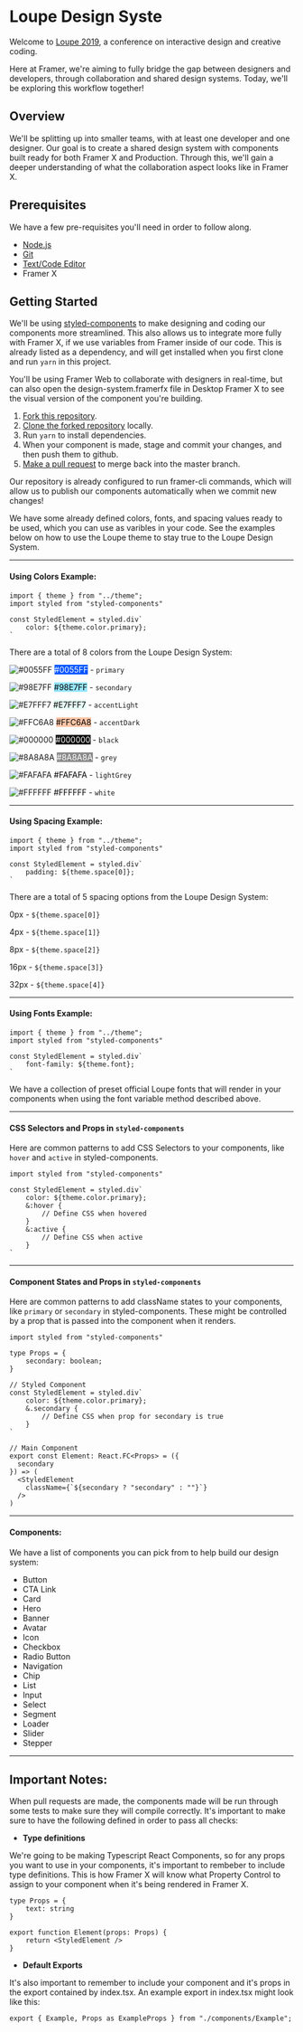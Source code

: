 # Loupe Design Syste

Welcome to [Loupe 2019](https://framer.com/loupe), a conference on interactive design and creative coding.

Here at Framer, we're aiming to fully bridge the gap between designers and developers, through collaboration and shared design systems. Today, we'll be exploring this workflow together!

## Overview

We'll be splitting up into smaller teams, with at least one developer and one designer. Our goal is to create a shared design system with components built ready for both Framer X and Production. Through this, we'll gain a deeper understanding of what the collaboration aspect looks like in Framer X.

## Prerequisites

We have a few pre-requisites you'll need in order to follow along.

- [Node.js](https://nodejs.org/en/)
- [Git](https://git-scm.com/)
- [Text/Code Editor](https://code.visualstudio.com/)
- Framer X

## Getting Started

We'll be using [styled-components](https://www.styled-components.com/) to make designing and coding our components more streamlined. This also allows us to integrate more fully with Framer X, if we use variables from Framer inside of our code. This is already listed as a dependency, and will get installed when you first clone and run `yarn` in this project.

You'll be using Framer Web to collaborate with designers in real-time, but can also open the design-system.framerfx file in Desktop Framer X to see the visual version of the component you're building.

1. [Fork this repository](https://help.github.com/en/articles/fork-a-repo).
1. [Clone the forked repository](https://help.github.com/en/articles/cloning-a-repository) locally.
1. Run `yarn` to install dependencies.
1. When your component is made, stage and commit your changes, and then push them to github.
1. [Make a pull request](https://help.github.com/en/articles/creating-a-pull-request-from-a-fork) to merge back into the master branch.

Our repository is already configured to run framer-cli commands, which will allow us to publish our components automatically when we commit new changes!

We have some already defined colors, fonts, and spacing values ready to be used, which you can use as varibles in your code. See the examples below on how to use the Loupe theme to stay true to the Loupe Design System.

---

#### Using Colors Example:

```
import { theme } from "../theme";
import styled from "styled-components"

const StyledElement = styled.div`
    color: ${theme.color.primary};
`
```

There are a total of 8 colors from the Loupe Design System:

![#0055FF](https://placehold.it/15/0055FF/000000?text=+) <span style="background:#0055FF; color: white">#0055FF</span> - `primary`

![#98E7FF](https://placehold.it/15/98E7FF/000000?text=+) <span style="background:#98E7FF; color: black">#98E7FF</span> - `secondary`

![#E7FFF7](https://placehold.it/15/E7FFF7/000000?text=+) <span style="background:#E7FFF7; color: black">#E7FFF7</span> - `accentLight`

![#FFC6A8](https://placehold.it/15/FFC6A8/000000?text=+) <span style="background:#FFC6A8; color: black">#FFC6A8</span> - `accentDark`

![#000000](https://placehold.it/15/000000/000000?text=+) <span style="background:#000000; color: white">#000000</span> - `black`

![#8A8A8A](https://placehold.it/15/8A8A8A/000000?text=+) <span style="background:#8A8A8A; color: white">#8A8A8A</span> - `grey`

![#FAFAFA](https://placehold.it/15/FAFAFA/000000?text=+) <span style="background:#FAFAFA; color: black">#FAFAFA</span> - `lightGrey`

![#FFFFFF](https://placehold.it/15/FFFFFF/000000?text=+) <span style="background:#FFFFFF; color: black">#FFFFFF</span> - `white`

---

#### Using Spacing Example:

```
import { theme } from "../theme";
import styled from "styled-components"

const StyledElement = styled.div`
    padding: ${theme.space[0]};
`
```

There are a total of 5 spacing options from the Loupe Design System:

0px - `${theme.space[0]}`

4px - `${theme.space[1]}`

8px - `${theme.space[2]}`

16px - `${theme.space[3]}`

32px - `${theme.space[4]}`

---

#### Using Fonts Example:

```
import { theme } from "../theme";
import styled from "styled-components"

const StyledElement = styled.div`
    font-family: ${theme.font};
`
```

We have a collection of preset official Loupe fonts that will render in your components when using the font variable method described above.

---

#### CSS Selectors and Props in `styled-components`

Here are common patterns to add CSS Selectors to your components, like `hover` and `active` in styled-components.

```
import styled from "styled-components"

const StyledElement = styled.div`
    color: ${theme.color.primary};
    &:hover {
        // Define CSS when hovered
    }
    &:active {
        // Define CSS when active
    }
`
```

---

#### Component States and Props in `styled-components`

Here are common patterns to add className states to your components, like `primary` or `secondary` in styled-components. These might be controlled by a prop that is passed into the component when it renders.

```
import styled from "styled-components"

type Props = {
    secondary: boolean;
}

// Styled Component
const StyledElement = styled.div`
    color: ${theme.color.primary};
    &.secondary {
        // Define CSS when prop for secondary is true
    }
`

// Main Component
export const Element: React.FC<Props> = ({
  secondary
}) => (
  <StyledElement
    className={`${secondary ? "secondary" : ""}`}
  />
)
```

---

#### Components:

We have a list of components you can pick from to help build our design system:

- Button
- CTA Link
- Card
- Hero
- Banner
- Avatar
- Icon
- Checkbox
- Radio Button
- Navigation
- Chip
- List
- Input
- Select
- Segment
- Loader
- Slider
- Stepper

---

## Important Notes:

When pull requests are made, the components made will be run through some tests to make sure they will compile correctly. It's important to make sure to have the following defined in order to pass all checks:

- **Type definitions**

We're going to be making Typescript React Components, so for any props you want to use in your components, it's important to rembeber to include type definitions. This is how Framer X will know what Property Control to assign to your component when it's being rendered in Framer X.

```
type Props = {
    text: string
}

export function Element(props: Props) {
    return <StyledElement />
}
```

- **Default Exports**

It's also important to remember to include your component and it's props in the export contained by index.tsx. An example export in index.tsx might look like this:

```
export { Example, Props as ExampleProps } from "./components/Example";
```

